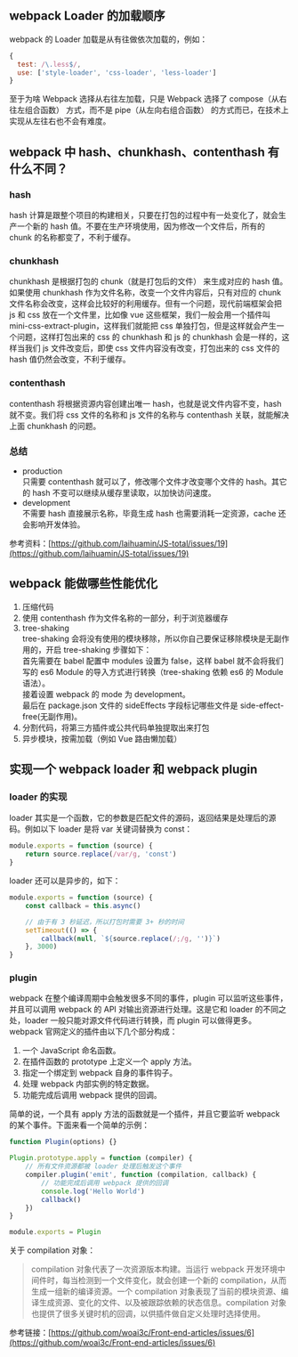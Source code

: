 ## webpack Loader 的加载顺序
webpack 的 Loader 加载是从有往做依次加载的，例如：
```js
{
  test: /\.less$/,
  use: ['style-loader', 'css-loader', 'less-loader']
}
```
至于为啥 Webpack 选择从右往左加载，只是 Webpack 选择了 compose（从右往左组合函数） 方式，而不是 pipe（从左向右组合函数） 的方式而已，在技术上实现从左往右也不会有难度。



## webpack 中 hash、chunkhash、contenthash 有什么不同？
### hash
hash 计算是跟整个项目的构建相关，只要在打包的过程中有一处变化了，就会生产一个新的 hash 值。不要在生产环境使用，因为修改一个文件后，所有的 chunk 的名称都变了，不利于缓存。
### chunkhash
chunkhash 是根据打包的 chunk（就是打包后的文件） 来生成对应的 hash 值。如果使用 chunkhash 作为文件名称，改变一个文件内容后，只有对应的 chunk 文件名称会改变，这样会比较好的利用缓存。但有一个问题，现代前端框架会把 js 和 css 放在一个文件里，比如像 vue 这些框架，我们一般会用一个插件叫 mini-css-extract-plugin，这样我们就能把 css 单独打包，但是这样就会产生一个问题，这样打包出来的 css 的 chunkhash 和 js 的 chunkhash 会是一样的，这样当我们 js 文件改变后，即使 css 文件内容没有改变，打包出来的 css 文件的 hash 值仍然会改变，不利于缓存。
### contenthash
contenthash 将根据资源内容创建出唯一 hash，也就是说文件内容不变，hash 就不变。我们将 css 文件的名称和 js 文件的名称与 contenthash 关联，就能解决上面 chunkhash 的问题。

### 总结
+ production  
只需要 contenthash 就可以了，修改哪个文件才改变哪个文件的 hash。其它的 hash 不变可以继续从缓存里读取，以加快访问速度。
+ development  
不需要 hash 直接展示名称，毕竟生成 hash 也需要消耗一定资源，cache 还会影响开发体验。

参考资料：[https://github.com/laihuamin/JS-total/issues/19](https://github.com/laihuamin/JS-total/issues/19)



## webpack 能做哪些性能优化
1. 压缩代码
2. 使用 contenthash 作为文件名称的一部分，利于浏览器缓存
3. tree-shaking  
tree-shaking 会将没有使用的模块移除，所以你自己要保证移除模块是无副作用的，开启 tree-shaking 步骤如下：  
首先需要在 babel 配置中 modules 设置为 false，这样 babel 就不会将我们写的 es6 Module 的导入方式进行转换（tree-shaking 依赖 es6 的 Module 语法）。  
接着设置 webpack 的 mode 为 development。  
最后在 package.json 文件的 sideEffects 字段标记哪些文件是 side-effect-free(无副作用)。  
4. 分割代码，将第三方插件或公共代码单独提取出来打包
5. 异步模块，按需加载（例如 Vue 路由懒加载）



## 实现一个 webpack loader 和 webpack plugin
### loader 的实现
loader 其实是一个函数，它的参数是匹配文件的源码，返回结果是处理后的源码。例如以下 loader 是将 var 关键词替换为 const：
```js
module.exports = function (source) {
    return source.replace(/var/g, 'const')
}
```
loader 还可以是异步的，如下：
```js
module.exports = function (source) {
    const callback = this.async()

    // 由于有 3 秒延迟，所以打包时需要 3+ 秒的时间
    setTimeout(() => {
        callback(null, `${source.replace(/;/g, '')}`)
    }, 3000)
}
```
### plugin
webpack 在整个编译周期中会触发很多不同的事件，plugin 可以监听这些事件，并且可以调用 webpack 的 API 对输出资源进行处理。这是它和 loader 的不同之处，loader 一般只能对源文件代码进行转换，而 plugin 可以做得更多。webpack 官网定义的插件由以下几个部分构成：
1. 一个 JavaScript 命名函数。
2. 在插件函数的 prototype 上定义一个 apply 方法。
3. 指定一个绑定到 webpack 自身的事件钩子。
4. 处理 webpack 内部实例的特定数据。
5. 功能完成后调用 webpack 提供的回调。

简单的说，一个具有 apply 方法的函数就是一个插件，并且它要监听 webpack 的某个事件。下面来看一个简单的示例：
```js
function Plugin(options) {}

Plugin.prototype.apply = function (compiler) {
    // 所有文件资源都被 loader 处理后触发这个事件
    compiler.plugin('emit', function (compilation, callback) {
        // 功能完成后调用 webpack 提供的回调
        console.log('Hello World')
        callback()
    })
}

module.exports = Plugin
```
关于 compilation 对象：
> compilation 对象代表了一次资源版本构建。当运行 webpack 开发环境中间件时，每当检测到一个文件变化，就会创建一个新的 compilation，从而生成一组新的编译资源。一个 compilation 对象表现了当前的模块资源、编译生成资源、变化的文件、以及被跟踪依赖的状态信息。compilation 对象也提供了很多关键时机的回调，以供插件做自定义处理时选择使用。

参考链接：[https://github.com/woai3c/Front-end-articles/issues/6](https://github.com/woai3c/Front-end-articles/issues/6)